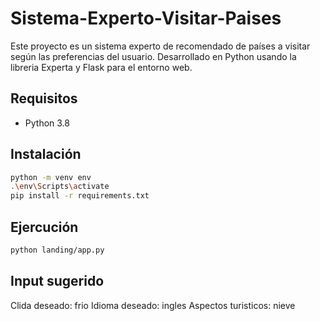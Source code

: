 # Sistema-Experto-Visitar-Paises
Este proyecto es un sistema experto de recomendado de países a visitar según las preferencias del usuario. Desarrollado en Python usando la libreria Experta y Flask para el entorno web.

## Requisitos

- Python 3.8 

## Instalación

```bash
python -m venv env
.\env\Scripts\activate
pip install -r requirements.txt
```

## Ejercución

```bash
python landing/app.py
```

## Input sugerido

Clida deseado: frio
Idioma deseado: ingles
Aspectos turisticos: nieve

